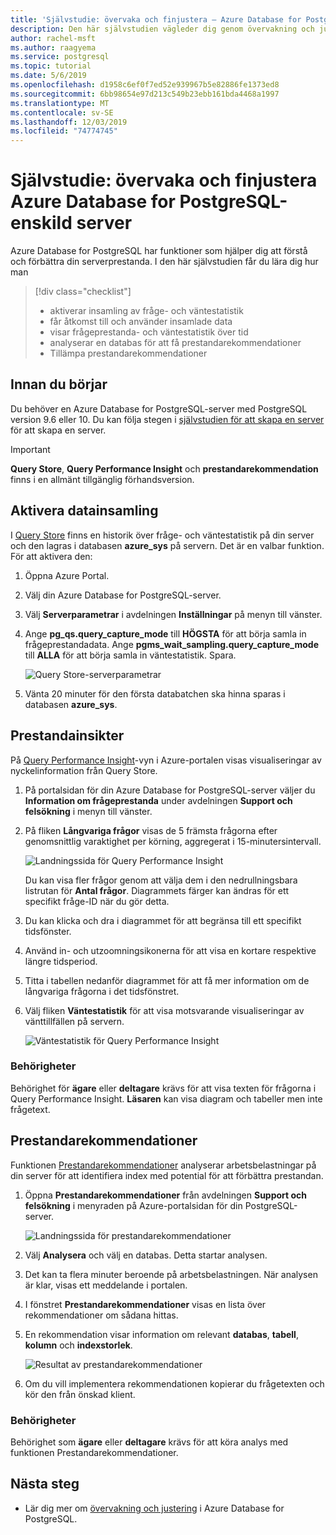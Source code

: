 ```yaml
---
title: 'Självstudie: övervaka och finjustera – Azure Database for PostgreSQL-enskild server'
description: Den här självstudien vägleder dig genom övervakning och justering i Azure Database for PostgreSQL-enskild server.
author: rachel-msft
ms.author: raagyema
ms.service: postgresql
ms.topic: tutorial
ms.date: 5/6/2019
ms.openlocfilehash: d1958c6ef0f7ed52e939967b5e82886fe1373ed8
ms.sourcegitcommit: 6bb98654e97d213c549b23ebb161bda4468a1997
ms.translationtype: MT
ms.contentlocale: sv-SE
ms.lasthandoff: 12/03/2019
ms.locfileid: "74774745"
---
```

# <a name="tutorial-monitor-and-tune-azure-database-for-postgresql---single-server"></a>Självstudie: övervaka och finjustera Azure Database for PostgreSQL-enskild server

Azure Database for PostgreSQL har funktioner som hjälper dig att förstå och förbättra din serverprestanda. I den här självstudien får du lära dig hur man
> [!div class="checklist"]
> * aktiverar insamling av fråge- och väntestatistik
> * får åtkomst till och använder insamlade data
> * visar frågeprestanda- och väntestatistik över tid
> * analyserar en databas för att få prestandarekommendationer
> * Tillämpa prestandarekommendationer

## <a name="before-you-begin"></a>Innan du börjar
Du behöver en Azure Database for PostgreSQL-server med PostgreSQL version 9.6 eller 10. Du kan följa stegen i [självstudien för att skapa en server](tutorial-design-database-using-azure-portal.md) för att skapa en server.

> [!IMPORTANT]
> **Query Store**, **Query Performance Insight** och **prestandarekommendation** finns i en allmänt tillgänglig förhandsversion.

## <a name="enabling-data-collection"></a>Aktivera datainsamling
I [Query Store](concepts-query-store.md) finns en historik över fråge- och väntestatistik på din server och den lagras i databasen **azure_sys** på servern. Det är en valbar funktion. För att aktivera den:

1. Öppna Azure Portal.

2. Välj din Azure Database for PostgreSQL-server.

3. Välj **Serverparametrar** i avdelningen **Inställningar** på menyn till vänster.

4. Ange **pg_qs.query_capture_mode** till **HÖGSTA** för att börja samla in frågeprestandadata. Ange **pgms_wait_sampling.query_capture_mode** till **ALLA** för att börja samla in väntestatistik. Spara.
   
   ![Query Store-serverparametrar](./media/tutorial-performance-intelligence/query-store-parameters.png)

5. Vänta 20 minuter för den första databatchen ska hinna sparas i databasen **azure_sys**.


## <a name="performance-insights"></a>Prestandainsikter
På [Query Performance Insight](concepts-query-performance-insight.md)-vyn i Azure-portalen visas visualiseringar av nyckelinformation från Query Store. 

1. På portalsidan för din Azure Database for PostgreSQL-server väljer du **Information om frågeprestanda** under avdelningen **Support och felsökning** i menyn till vänster.

2. På fliken **Långvariga frågor** visas de 5 främsta frågorna efter genomsnittlig varaktighet per körning, aggregerat i 15-minutersintervall. 
   
   ![Landningssida för Query Performance Insight](./media/tutorial-performance-intelligence/query-performance-insight-landing-page.png)

   Du kan visa fler frågor genom att välja dem i den nedrullningsbara listrutan för **Antal frågor**. Diagrammets färger kan ändras för ett specifikt fråge-ID när du gör detta.

3. Du kan klicka och dra i diagrammet för att begränsa till ett specifikt tidsfönster.

4. Använd in- och utzoomningsikonerna för att visa en kortare respektive längre tidsperiod.

5. Titta i tabellen nedanför diagrammet för att få mer information om de långvariga frågorna i det tidsfönstret.

6. Välj fliken **Väntestatistik** för att visa motsvarande visualiseringar av vänttillfällen på servern.
   
   ![Väntestatistik för Query Performance Insight](./media/tutorial-performance-intelligence/query-performance-insight-wait-statistics.png)

### <a name="permissions"></a>Behörigheter
Behörighet för **ägare** eller **deltagare** krävs för att visa texten för frågorna i Query Performance Insight. **Läsaren** kan visa diagram och tabeller men inte frågetext.


## <a name="performance-recommendations"></a>Prestandarekommendationer
Funktionen [Prestandarekommendationer](concepts-performance-recommendations.md) analyserar arbetsbelastningar på din server för att identifiera index med potential för att förbättra prestandan.

1. Öppna **Prestandarekommendationer** från avdelningen **Support och felsökning** i menyraden på Azure-portalsidan för din PostgreSQL-server.
   
   ![Landningssida för prestandarekommendationer](./media/tutorial-performance-intelligence/performance-recommendations-landing-page.png)

2. Välj **Analysera** och välj en databas. Detta startar analysen.

3. Det kan ta flera minuter beroende på arbetsbelastningen. När analysen är klar, visas ett meddelande i portalen.

4. I fönstret **Prestandarekommendationer** visas en lista över rekommendationer om sådana hittas. 

5. En rekommendation visar information om relevant **databas**, **tabell**, **kolumn** och **indexstorlek**.

   ![Resultat av prestandarekommendationer](./media/tutorial-performance-intelligence/performance-recommendations-result.png)

6. Om du vill implementera rekommendationen kopierar du frågetexten och kör den från önskad klient.

### <a name="permissions"></a>Behörigheter
Behörighet som **ägare** eller **deltagare** krävs för att köra analys med funktionen Prestandarekommendationer.

## <a name="next-steps"></a>Nästa steg
- Lär dig mer om [övervakning och justering](concepts-monitoring.md) i Azure Database for PostgreSQL.